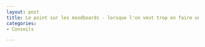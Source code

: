 ```yaml
---
layout: post
title: Le point sur les moodboards - lorsque l'on veut trop en faire une œuvre d'art
categories:
- Conseils

---
```

